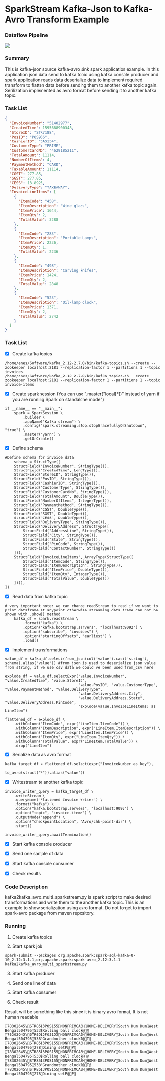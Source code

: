 # SparkStream Kafka-Json to Kafka-Avro Transform Example
### Dataflow Pipeline
![](pipeline.JPG)

### Summary

This is kafka-json source kafka-avro sink spark application example. In this application json data send to kafka topic using kafka console producer and spark application reads data deserialize data to implement required transform to flatten data before sending them to another kafka topic again. Serilization implemented as avro format before sending it to another kafka topic.

### Task List

```json
{
  "InvoiceNumber": "51402977",
  "CreatedTime": 1595688900348,
  "StoreID": "STR7188",
  "PosID": "POS956",
  "CashierID": "OAS134",
  "CustomerType": "PRIME",
  "CustomerCardNo": "4629185211",
  "TotalAmount": 11114,
  "NumberOfItems": 4,
  "PaymentMethod": "CARD",
  "TaxableAmount": 11114,
  "CGST": 277.85,
  "SGST": 277.85,
  "CESS": 13.8925,
  "DeliveryType": "TAKEAWAY",
  "InvoiceLineItems": [
    {
      "ItemCode": "458",
      "ItemDescription": "Wine glass",
      "ItemPrice": 1644,
      "ItemQty": 2,
      "TotalValue": 3288
    },
    {
      "ItemCode": "283",
      "ItemDescription": "Portable Lamps",
      "ItemPrice": 2236,
      "ItemQty": 1,
      "TotalValue": 2236
    },
    {
      "ItemCode": "498",
      "ItemDescription": "Carving knifes",
      "ItemPrice": 1424,
      "ItemQty": 2,
      "TotalValue": 2848
    },
    {
      "ItemCode": "523",
      "ItemDescription": "Oil-lamp clock",
      "ItemPrice": 1371,
      "ItemQty": 2,
      "TotalValue": 2742
    }
  ]
}
```
### Task List

- [x] Create kafka topics
```
/home/enes/Software/kafka_2.12-2.7.0/bin/kafka-topics.sh --create --zookeeper localhost:2181 --replication-factor 1 --partitions 1 --topic invoices
/home/enes/Software/kafka_2.12-2.7.0/bin/kafka-topics.sh --create --zookeeper localhost:2181 --replication-factor 1 --partitions 1 --topic invoice-items
```

- [x] Create spark session (You can use ".master("local[*])" instead of yarn if you are running Spark on standalone mode")
```
if __name__ == "__main__":
    spark = SparkSession \
        .builder \
        .appName("Kafka stream") \
        .config("spark.streaming.stop.stopGracefullyOnShutdown", "true") \
        .master("yarn") \
        .getOrCreate()
```
- [x] Define schema
```
#Define schema for invoice data
    schema = StructType([
    StructField("InvoiceNumber", StringType()),
    StructField("CreatedTime", LongType()),
    StructField("StoreID", StringType()),
    StructField("PosID", StringType()),
    StructField("CashierID", StringType()),
    StructField("CustomerType", StringType()),
    StructField("CustomerCardNo", StringType()),
    StructField("TotalAmount", DoubleType()),
    StructField("NumberOfItems", IntegerType()),
    StructField("PaymentMethod", StringType()),
    StructField("CGST", DoubleType()),
    StructField("SGST", DoubleType()),
    StructField("CESS", DoubleType()),
    StructField("DeliveryType", StringType()),
    StructField("DeliveryAddress", StructType([
        StructField("AddressLine", StringType()),
        StructField("City", StringType()),
        StructField("State", StringType()),
        StructField("PinCode", StringType()),
        StructField("ContactNumber", StringType())
    ])),
    StructField("InvoiceLineItems", ArrayType(StructType([
        StructField("ItemCode", StringType()),
        StructField("ItemDescription", StringType()),
        StructField("ItemPrice", DoubleType()),
        StructField("ItemQty", IntegerType()),
        StructField("TotalValue", DoubleType())
    ]))),
])

```
- [x] Read data from kafka topic
```
# very important note: we can change readStream to read if we want to print dataframe at anypoint otherwise streaming data frame can not be shown with .show() method
    kafka_df = spark.readStream \
        .format("kafka") \
        .option("kafka.bootstrap.servers", "localhost:9092") \
        .option("subscribe", "invoices") \
        .option("startingOffsets", "earliest") \
        .load()

```
- [x] Implement transformations
```
value_df = kafka_df.select(from_json(col("value").cast("string"), schema).alias("value")) #from_json is used to deserialize json value from string, if we use csv data we could ve been used from_csv here

explode_df = value_df.selectExpr("value.InvoiceNumber", "value.CreatedTime", "value.StoreID",
                                 "value.PosID", "value.CustomerType", "value.PaymentMethod", "value.DeliveryType",
                                 "value.DeliveryAddress.City",
                                 "value.DeliveryAddress.State", "value.DeliveryAddress.PinCode",
                                 "explode(value.InvoiceLineItems) as LineItem")

flattened_df = explode_df \
    .withColumn("ItemCode", expr("LineItem.ItemCode")) \
    .withColumn("ItemDescription", expr("LineItem.ItemDescription")) \
    .withColumn("ItemPrice", expr("LineItem.ItemPrice")) \
    .withColumn("ItemQty", expr("LineItem.ItemQty")) \
    .withColumn("TotalValue", expr("LineItem.TotalValue")) \
    .drop("LineItem")
```

- [x] Serialize data as avro format
```
kafka_target_df = flattened_df.select(expr("InvoiceNumber as key"),
                                      to_avro(struct("*")).alias("value"))
```
- [x] Writestream to another kafka topic
```
invoice_writer_query = kafka_target_df \
    .writeStream \
    .queryName("Flattened Invoice Writer") \
    .format("kafka") \
    .option("kafka.bootstrap.servers", "localhost:9092") \
    .option("topic", "invoice-items") \
    .outputMode("append") \
    .option("checkpointLocation", "Avro/chk-point-dir") \
    .start()

invoice_writer_query.awaitTermination()
```
- [x] Start kafka console producer

- [x] Send one sample of data

- [x] Start kafka console consumer

- [x] Check results

### Code Description

kafka2kafka_avro_multi_sparkstream.py is spark script to make desired transformations and write them to the another kafka topic. This is an example to show serialization using avro format. Do not forget to import spark-avro package from maven repository.

### Running

1. Create kafka topics

2. Start spark job
```
spark-submit --packages org.apache.spark:spark-sql-kafka-0-10_2.12:3.1.1,org.apache.spark:spark-avro_2.12:3.1.1 kafka2kafka_avro_multi_sparkstream.py
```
3. Start kafka producer

4. Send one line of data

5. Start kafka consumer

6. Check result

Result will be something like this since it is binary avro format, It is not human readable
```
78302645\STR8513POS155NONPRIMCASHHOME-DELIVERYSouth Dum DumWest Bengal504795533$Rolling ball clock̙@̩@
78302645\STR8513POS155NONPRIMCASHHOME-DELIVERYSouth Dum DumWest Bengal504795538"Grandmother clockT@T@
78302645\STR8513POS155NONPRIMCASHHOME-DELIVERYSouth Dum DumWest Bengal504795278Dining setP@P@
78302645\STR8513POS155NONPRIMCASHHOME-DELIVERYSouth Dum DumWest Bengal504795533$Rolling ball clock̙@̩@
78302645\STR8513POS155NONPRIMCASHHOME-DELIVERYSouth Dum DumWest Bengal504795538"Grandmother clockT@T@
78302645\STR8513POS155NONPRIMCASHHOME-DELIVERYSouth Dum DumWest Bengal504795278Dining setP@P@
```
